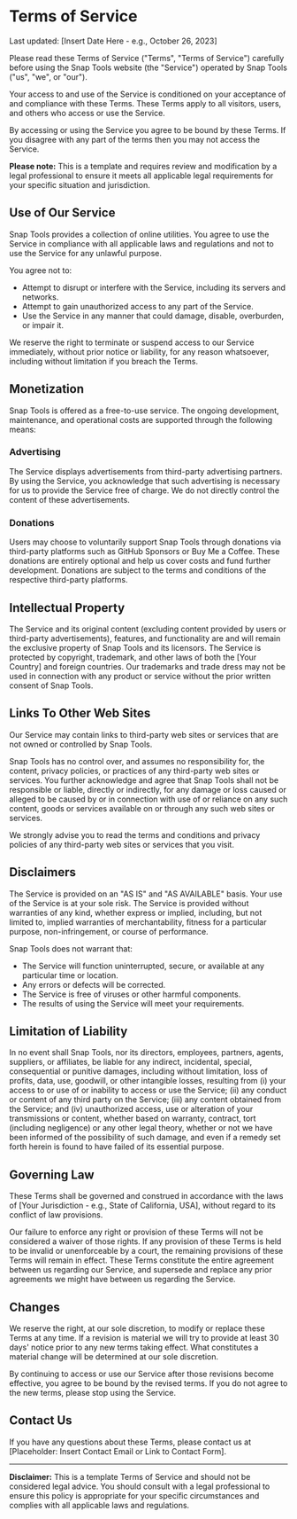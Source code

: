 # Terms of Service

Last updated: [Insert Date Here - e.g., October 26, 2023]

Please read these Terms of Service ("Terms", "Terms of Service") carefully before using the Snap Tools website (the "Service") operated by Snap Tools ("us", "we", or "our").

Your access to and use of the Service is conditioned on your acceptance of and compliance with these Terms. These Terms apply to all visitors, users, and others who access or use the Service.

By accessing or using the Service you agree to be bound by these Terms. If you disagree with any part of the terms then you may not access the Service.

**Please note:** This is a template and requires review and modification by a legal professional to ensure it meets all applicable legal requirements for your specific situation and jurisdiction.

## Use of Our Service

Snap Tools provides a collection of online utilities. You agree to use the Service in compliance with all applicable laws and regulations and not to use the Service for any unlawful purpose.

You agree not to:
*   Attempt to disrupt or interfere with the Service, including its servers and networks.
*   Attempt to gain unauthorized access to any part of the Service.
*   Use the Service in any manner that could damage, disable, overburden, or impair it.

We reserve the right to terminate or suspend access to our Service immediately, without prior notice or liability, for any reason whatsoever, including without limitation if you breach the Terms.

## Monetization

Snap Tools is offered as a free-to-use service. The ongoing development, maintenance, and operational costs are supported through the following means:

### Advertising
The Service displays advertisements from third-party advertising partners. By using the Service, you acknowledge that such advertising is necessary for us to provide the Service free of charge. We do not directly control the content of these advertisements.

### Donations
Users may choose to voluntarily support Snap Tools through donations via third-party platforms such as GitHub Sponsors or Buy Me a Coffee. These donations are entirely optional and help us cover costs and fund further development. Donations are subject to the terms and conditions of the respective third-party platforms.

## Intellectual Property

The Service and its original content (excluding content provided by users or third-party advertisements), features, and functionality are and will remain the exclusive property of Snap Tools and its licensors. The Service is protected by copyright, trademark, and other laws of both the [Your Country] and foreign countries. Our trademarks and trade dress may not be used in connection with any product or service without the prior written consent of Snap Tools.

## Links To Other Web Sites

Our Service may contain links to third-party web sites or services that are not owned or controlled by Snap Tools.

Snap Tools has no control over, and assumes no responsibility for, the content, privacy policies, or practices of any third-party web sites or services. You further acknowledge and agree that Snap Tools shall not be responsible or liable, directly or indirectly, for any damage or loss caused or alleged to be caused by or in connection with use of or reliance on any such content, goods or services available on or through any such web sites or services.

We strongly advise you to read the terms and conditions and privacy policies of any third-party web sites or services that you visit.

## Disclaimers

The Service is provided on an "AS IS" and "AS AVAILABLE" basis. Your use of the Service is at your sole risk. The Service is provided without warranties of any kind, whether express or implied, including, but not limited to, implied warranties of merchantability, fitness for a particular purpose, non-infringement, or course of performance.

Snap Tools does not warrant that:
*   The Service will function uninterrupted, secure, or available at any particular time or location.
*   Any errors or defects will be corrected.
*   The Service is free of viruses or other harmful components.
*   The results of using the Service will meet your requirements.

## Limitation of Liability

In no event shall Snap Tools, nor its directors, employees, partners, agents, suppliers, or affiliates, be liable for any indirect, incidental, special, consequential or punitive damages, including without limitation, loss of profits, data, use, goodwill, or other intangible losses, resulting from (i) your access to or use of or inability to access or use the Service; (ii) any conduct or content of any third party on the Service; (iii) any content obtained from the Service; and (iv) unauthorized access, use or alteration of your transmissions or content, whether based on warranty, contract, tort (including negligence) or any other legal theory, whether or not we have been informed of the possibility of such damage, and even if a remedy set forth herein is found to have failed of its essential purpose.

## Governing Law

These Terms shall be governed and construed in accordance with the laws of [Your Jurisdiction - e.g., State of California, USA], without regard to its conflict of law provisions.

Our failure to enforce any right or provision of these Terms will not be considered a waiver of those rights. If any provision of these Terms is held to be invalid or unenforceable by a court, the remaining provisions of these Terms will remain in effect. These Terms constitute the entire agreement between us regarding our Service, and supersede and replace any prior agreements we might have between us regarding the Service.

## Changes

We reserve the right, at our sole discretion, to modify or replace these Terms at any time. If a revision is material we will try to provide at least 30 days' notice prior to any new terms taking effect. What constitutes a material change will be determined at our sole discretion.

By continuing to access or use our Service after those revisions become effective, you agree to be bound by the revised terms. If you do not agree to the new terms, please stop using the Service.

## Contact Us

If you have any questions about these Terms, please contact us at [Placeholder: Insert Contact Email or Link to Contact Form].

---

**Disclaimer:** This is a template Terms of Service and should not be considered legal advice. You should consult with a legal professional to ensure this policy is appropriate for your specific circumstances and complies with all applicable laws and regulations.
